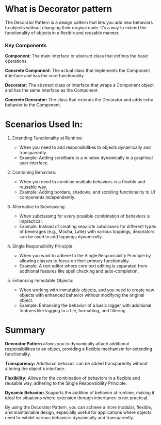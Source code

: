 # What is Decorator pattern

The Decorator Pattern is a design pattern that lets you add new behaviors to objects without changing their original code. It’s a way to extend the functionality of objects in a flexible and reusable manner.

### Key Components
**Component:** The main interface or abstract class that defines the basic operations. 

**Concrete Component:**  The actual class that implements the Component interface and has the core functionality.

**Decorator:** The abstract class or interface that wraps a Component object and has the same interface as the Component.

**Concrete Decorator:** The class that extends the Decorator and adds extra behavior to the Component.

# Scenarios Used In:

1. Extending Functionality at Runtime:
    - When you need to add responsibilities to objects dynamically and transparently.
    - Example: Adding scrollbars to a window dynamically in a graphical user interface.

2. Combining Behaviors:
    - When you need to combine multiple behaviors in a flexible and reusable way.
    - Example: Adding borders, shadows, and scrolling functionality to UI components independently.

3. Alternative to Subclassing:
    - When subclassing for every possible combination of behaviors is impractical.
    - Example: Instead of creating separate subclasses for different types of beverages (e.g., Mocha, Latte) with various toppings, decorators can be used to add toppings dynamically.

4. Single Responsibility Principle:
    - When you want to adhere to the Single Responsibility Principle by allowing classes to focus on their primary functionality.
    - Example: A text editor where core text editing is separated from additional features like spell checking and auto-completion.

5. Enhancing Immutable Objects:
    - When working with immutable objects, and you need to create new objects with enhanced behavior without modifying the original object.
    - Example: Enhancing the behavior of a basic logger with additional features like logging to a file, formatting, and filtering.

# Summary

**Decorator Pattern** allows you to dynamically attach additional responsibilities to an object, providing a flexible mechanism for extending functionality.

**Transparency:** Additional behavior can be added transparently without altering the object's interface.

**Flexibility:** Allows for the combination of behaviors in a flexible and reusable way, adhering to the Single Responsibility Principle.

**Dynamic Behavior:** Supports the addition of behavior at runtime, making it ideal for situations where extension through inheritance is not practical.

By using the Decorator Pattern, you can achieve a more modular, flexible, and maintainable design, especially useful for applications where objects need to exhibit various behaviors dynamically and transparently.
